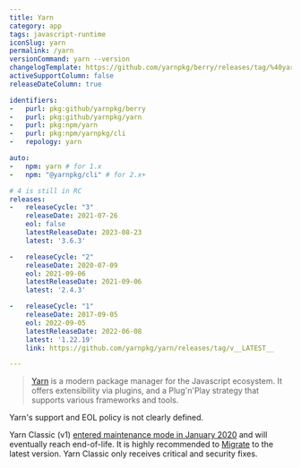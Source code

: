 ```yaml
---
title: Yarn
category: app
tags: javascript-runtime
iconSlug: yarn
permalink: /yarn
versionCommand: yarn --version
changelogTemplate: https://github.com/yarnpkg/berry/releases/tag/%40yarnpkg%2Fcli%2F__LATEST__
activeSupportColumn: false
releaseDateColumn: true

identifiers:
-   purl: pkg:github/yarnpkg/berry
-   purl: pkg:github/yarnpkg/yarn
-   purl: pkg:npm/yarn
-   purl: pkg:npm/yarnpkg/cli
-   repology: yarn

auto:
-   npm: yarn # for 1.x
-   npm: "@yarnpkg/cli" # for 2.x+

# 4 is still in RC
releases:
-   releaseCycle: "3"
    releaseDate: 2021-07-26
    eol: false
    latestReleaseDate: 2023-08-23
    latest: '3.6.3'

-   releaseCycle: "2"
    releaseDate: 2020-07-09
    eol: 2021-09-06
    latestReleaseDate: 2021-09-06
    latest: '2.4.3'

-   releaseCycle: "1"
    releaseDate: 2017-09-05
    eol: 2022-09-05
    latestReleaseDate: 2022-06-08
    latest: '1.22.19'
    link: https://github.com/yarnpkg/yarn/releases/tag/v__LATEST__

---
```


> [Yarn](https://yarnpkg.com/) is a modern package manager for the Javascript ecosystem. It offers
> extensibility via plugins, and a Plug'n'Play strategy that supports various frameworks and tools.

Yarn's support and EOL policy is not clearly defined.

Yarn Classic (v1) [entered maintenance mode in January 2020](https://dev.to/arcanis/introducing-yarn-2-4eh1#what-will-happen-to-the-legacy-codebase)
and will eventually reach end-of-life. It is highly recommended to
[Migrate](https://yarnpkg.com/migration/overview) to the latest version. Yarn
Classic only receives critical and security fixes.
